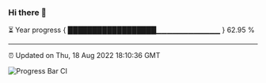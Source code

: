 ### Hi there 👋

⏳ Year progress { ██████████████████▁▁▁▁▁▁▁▁▁▁▁▁ } 62.95 %

---

⏰ Updated on Thu, 18 Aug 2022 18:10:36 GMT

![Progress Bar CI](https://github.com/Shyam-Makwana/GitHub-Actions-Demo/workflows/Progress%20Bar%20CI/badge.svg)
